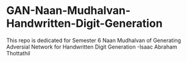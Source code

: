 # GAN-Naan-Mudhalvan-Handwritten-Digit-Generation
This repo is dedicated for Semester 6 Naan Mudhalvan of Generating Adversial Network for Handwritten Digit Generation
-Isaac Abraham Thottathil